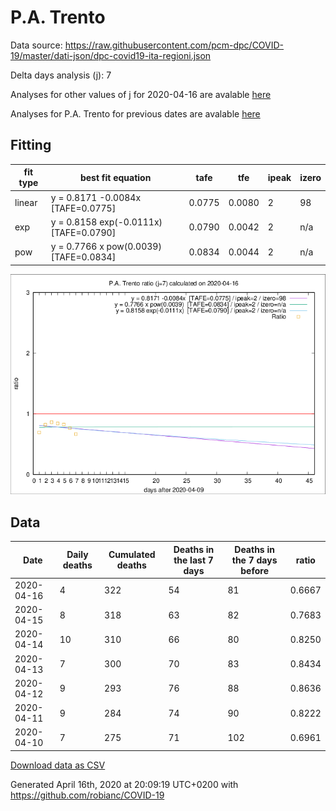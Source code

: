 # P.A. Trento

Data source: https://raw.githubusercontent.com/pcm-dpc/COVID-19/master/dati-json/dpc-covid19-ita-regioni.json

Delta days analysis (j): 7

Analyses for other values of j for 2020-04-16 are avalable [here](../2020-04-16/README.md)

Analyses for P.A. Trento for previous dates are avalable [here](../README.md)

## Fitting 
|fit type|best fit equation|tafe|tfe|ipeak|izero|
|-------|-----|--------|------|---|---|
|linear|y = 0.8171 -0.0084x  [TAFE=0.0775]|0.0775|0.0080|2|98|
|exp|y = 0.8158 exp(-0.0111x)  [TAFE=0.0790]|0.0790|0.0042|2|n/a|
|pow|y = 0.7766 x pow(0.0039)  [TAFE=0.0834]|0.0834|0.0044|2|n/a|

![Plot](COVID-19_p.a._trento_j7_2020-04-16.png)

## Data
|Date|Daily deaths|Cumulated deaths|Deaths in the last 7 days|Deaths in the 7 days before|ratio|
|----|----------|-----------|-------|--------------------|-----|
|2020-04-16|4|322|54|81|0.6667|
|2020-04-15|8|318|63|82|0.7683|
|2020-04-14|10|310|66|80|0.8250|
|2020-04-13|7|300|70|83|0.8434|
|2020-04-12|9|293|76|88|0.8636|
|2020-04-11|9|284|74|90|0.8222|
|2020-04-10|7|275|71|102|0.6961|

[Download data as CSV](COVID-19_p.a._trento_j7_2020-04-16.csv)

Generated April 16th, 2020 at 20:09:19 UTC+0200 with https://github.com/robianc/COVID-19
